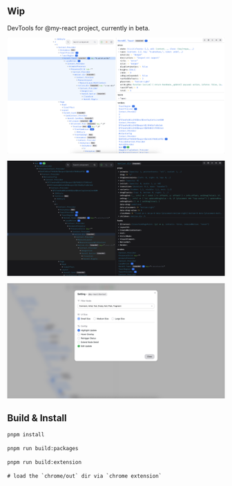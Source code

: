 ## Wip

DevTools for @my-react project, currently in beta.

![screen shout](light.png)

![screen shout](dark.png)

![screen shout](setting.png)

## Build & Install

```shell
pnpm install

pnpm run build:packages

pnpm run build:extension

# load the `chrome/out` dir via `chrome extension`
```
